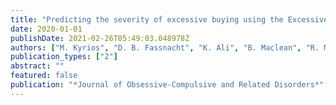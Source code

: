 ```yaml
---
title: "Predicting the severity of excessive buying using the Excessive Buying Rating Scale and Compulsive Buying Scale"
date: 2020-01-01
publishDate: 2021-02-26T05:49:03.048978Z
authors: ["M. Kyrios", "D. B. Fassnacht", "K. Ali", "B. Maclean", "R. Moulding"]
publication_types: ["2"]
abstract: ""
featured: false
publication: "*Journal of Obsessive-Compulsive and Related Disorders*"
---
```


